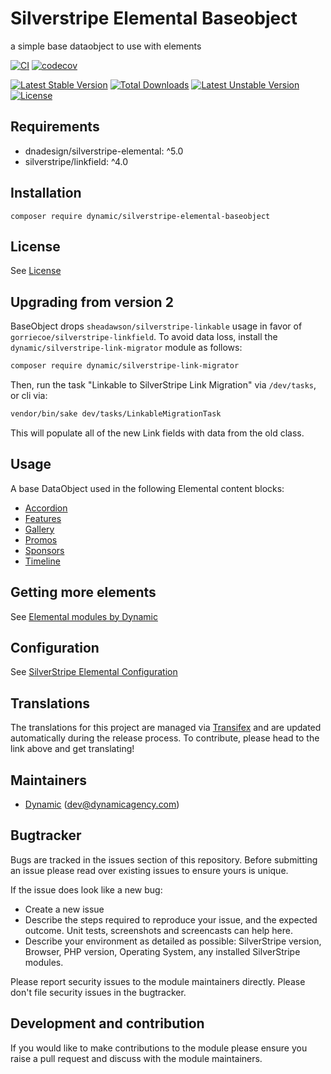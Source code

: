 # Silverstripe Elemental Baseobject

a simple base dataobject to use with elements

[![CI](https://github.com/dynamic/silverstripe-elemental-baseobject/actions/workflows/ci.yml/badge.svg)](https://github.com/dynamic/silverstripe-elemental-baseobject/actions/workflows/ci.yml)
[![codecov](https://codecov.io/gh/dynamic/silverstripe-elemental-baseobject/branch/master/graph/badge.svg)](https://codecov.io/gh/dynamic/silverstripe-elemental-baseobject)

[![Latest Stable Version](https://poser.pugx.org/dynamic/silverstripe-elemental-baseobject/v/stable)](https://packagist.org/packages/dynamic/silverstripe-elemental-baseobject)
[![Total Downloads](https://poser.pugx.org/dynamic/silverstripe-elemental-baseobject/downloads)](https://packagist.org/packages/dynamic/silverstripe-elemental-baseobject)
[![Latest Unstable Version](https://poser.pugx.org/dynamic/silverstripe-elemental-baseobject/v/unstable)](https://packagist.org/packages/dynamic/silverstripe-elemental-baseobject)
[![License](https://poser.pugx.org/dynamic/silverstripe-elemental-baseobject/license)](https://packagist.org/packages/dynamic/silverstripe-elemental-baseobject)

## Requirements

* dnadesign/silverstripe-elemental: ^5.0
* silverstripe/linkfield: ^4.0

## Installation

`composer require dynamic/silverstripe-elemental-baseobject`

## License

See [License](LICENSE.md)

## Upgrading from version 2

BaseObject drops `sheadawson/silverstripe-linkable` usage in favor of `gorriecoe/silverstripe-linkfield`. To avoid data loss, install the `dynamic/silverstripe-link-migrator` module as follows:

```markdown
composer require dynamic/silverstripe-link-migrator
```

Then, run the task "Linkable to SilverStripe Link Migration" via `/dev/tasks`, or cli via:
```markdown
vendor/bin/sake dev/tasks/LinkableMigrationTask
```

This will populate all of the new Link fields with data from the old class.

## Usage

A base DataObject used in the following Elemental content blocks:

* [Accordion](https://github.com/dynamic/silverstripe-elemental-accordion)
* [Features](https://github.com/dynamic/silverstripe-elemental-features)
* [Gallery](https://github.com/dynamic/silverstripe-elemental-gallery)
* [Promos](https://github.com/dynamic/silverstripe-elemental-promos)
* [Sponsors](https://github.com/dynamic/silverstripe-elemental-sponsors)
* [Timeline](https://github.com/dynamic/silverstripe-elemental-timeline)

## Getting more elements

See [Elemental modules by Dynamic](https://github.com/orgs/dynamic/repositories?q=elemental&type=all&language=&sort=)

## Configuration

See [SilverStripe Elemental Configuration](https://github.com/silverstripe/silverstripe-elemental#configuration)

## Translations

The translations for this project are managed via [Transifex](https://www.transifex.com/dynamicagency/silverstripe-elemental-baseobject/)
and are updated automatically during the release process. To contribute, please head to the link above and get
translating!

## Maintainers

 *  [Dynamic](https://www.dynamicagency.com) (<dev@dynamicagency.com>)

## Bugtracker
Bugs are tracked in the issues section of this repository. Before submitting an issue please read over
existing issues to ensure yours is unique.

If the issue does look like a new bug:

 - Create a new issue
 - Describe the steps required to reproduce your issue, and the expected outcome. Unit tests, screenshots
 and screencasts can help here.
 - Describe your environment as detailed as possible: SilverStripe version, Browser, PHP version,
 Operating System, any installed SilverStripe modules.

Please report security issues to the module maintainers directly. Please don't file security issues in the bugtracker.

## Development and contribution
If you would like to make contributions to the module please ensure you raise a pull request and discuss with the module maintainers.

